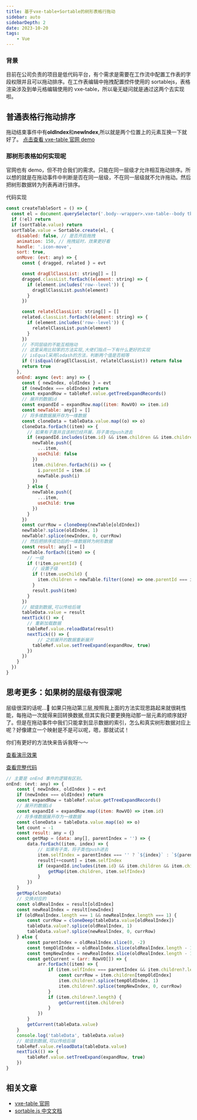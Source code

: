 ```yaml
---
title: 基于vxe-table+Sortable的树形表格行拖动
sidebar: auto
sidebarDepth: 2
date: 2023-10-20
tags:
    - Vue
---
```


### 背景

目前在公司负责的项目是低代码平台，有个需求是需要在工作流中配置工作表的字段权限并且可以拖动排序。在工作表编辑中拖拽配置控件使用的 sortablejs，表格渲染涉及到单元格编辑使用的 vxe-table，所以毫无疑问就是通过这两个去实现啦。

## 普通表格行拖动排序

拖动结束事件中有**oldIndex**和**newIndex**,所以就是两个位置上的元素互换一下就好了。
[点击查看 vxe-table 官网 demo](https://vxetable.cn/other4/#/table/other/sortableRow)

### 那树形表格如何实现呢

官网也有 demo，但不符合我们的需求。只能在同一层级才允许相互拖动排序。所以想的就是在拖动事件中判断是否在同一层级，不在同一层级就不允许拖动。然后把树形数据转为列表再进行排序。

代码实现

```js
const createTableSort = () => {
  const el = document.querySelector('.body--wrapper>.vxe-table--body tbody') as HTMLElement
  if (!el) return
  if (sortTable.value) return
  sortTable.value = Sortable.create(el, {
    disabled: false, // 是否开启拖拽
    animation: 150, // 拖拽延时，效果更好看
    handle: '.icon-move',
    sort: true,
    onMove: (evt: any) => {
      const { dragged, related } = evt

      const dragElClassList: string[] = []
      dragged.classList.forEach((element: string) => {
        if (element.includes('row--level')) {
          dragElClassList.push(element)
        }
      })

      const relatelClassList: string[] = []
      related.classList.forEach((element: string) => {
        if (element.includes('row--level')) {
          relatelClassList.push(element)
        }
      })
      // 不同层级的不能互相拖动
      // 这里采用比较笨的方法实现,大佬们指点一下有什么更好的实现
      // isEqual采用lodash的方法，判断两个值是否相等
      if (!isEqual(dragElClassList, relatelClassList)) return false
      return true
    },
    onEnd: async (evt: any) => {
      const { newIndex, oldIndex } = evt
      if (newIndex === oldIndex) return
      const expandRow = tableRef.value.getTreeExpandRecords()
      // 展开的数据id
      const expandId = expandRow.map((item: RowVO) => item.id)
      const newTable: any[] = []
      // 将多维数据展开存为一维数据
      const cloneData = tableData.value.map((o) => o)
      cloneData.forEach((item) => {
        // 如果有子类并且该树已经开展，将子类也push进去
        if (expandId.includes(item.id) && item.children && item.children.length > 0) {
          newTable.push({
            ...item,
            useChild: false
          })
          item.children.forEach((i) => {
            i.parentId = item.id
            newTable.push(i)
          })
        } else {
          newTable.push({
            ...item,
            useChild: true
          })
        }
      })
      const currRow = cloneDeep(newTable[oldIndex])
      newTable?.splice(oldIndex, 1)
      newTable?.splice(newIndex, 0, currRow)
      // 然后把排序成功后的一维数据转为树形数据
      const result: any[] = []
      newTable.forEach((item) => {
        // 一级
        if (!item.parentId) {
          // 设置子级
          if (!item.useChild) {
            item.children = newTable.filter((one) => one.parentId === item.id)
          }
          result.push(item)
        }
      })
      // 赋值到数据,可以传给后端
      tableData.value = result
      nextTick(() => {
        // 重新加载数据
        tableRef.value.reloadData(result)
        nextTick(() => {
            // 之前展开的数据重新展开
          tableRef.value.setTreeExpand(expandRow, true)
        })
      })
    }
  })
}
```

## 思考更多：如果树的层级有很深呢

层级很深的话呢...🤔 如果只拖动第三层,按照我上面的方法实现思路起来就很耗性能，每拖动一次就得来回转换数据,但其实我只要更换拖动那一层元素的顺序就好了。但是在拖动事件中我们只能拿到显示数据的索引，怎么和真实树形数据对应上呢？好像建立一个映射是不是可以呢，嗯，那就试试！

你们有更好的方法快来告诉我呀～～

[查看演示效果](https://april-tong.com/sycamore-cottage/#/dashboard/table)

[查看完整代码](https://github.com/AprilTong/sycamore-cottage/blob/master/src/pages/dashboard/table.vue)

```js
// 主要是 onEnd 事件的逻辑有区别。
onEnd: (evt: any) => {
    const { newIndex, oldIndex } = evt
    if (newIndex === oldIndex) return
    const expandRow = tableRef.value.getTreeExpandRecords()
    // 展开的数据id
    const expandId = expandRow.map((item: RowVO) => item.id)
    // 将多维数据展开存为一维数据
    const cloneData = tableData.value.map((o) => o)
    let count = -1
    const result: any = {}
    const getMap = (data: any[], parentIndex = '') => {
        data.forEach((item, index) => {
            // 如果有子类，将子类也push进去
            item.selfIndex = parentIndex === '' ? `${index}` : `${parentIndex}-${index}`
            result[++count] = item.selfIndex
            if (expandId.includes(item.id) && item.children && item.children.length > 0) {
                getMap(item.children, item.selfIndex)
            }
        })
    }
    getMap(cloneData)
    // 交换对应的
    const oldRealIndex = result[oldIndex]
    const newRealIndex = result[newIndex]
    if (oldRealIndex.length === 1 && newRealIndex.length === 1) {
        const currRow = cloneDeep(tableData.value[oldRealIndex])
        tableData.value?.splice(oldRealIndex, 1)
        tableData.value?.splice(newRealIndex, 0, currRow)
    } else {
        const parentIndex = oldRealIndex.slice(0, -2)
        const tempOldIndex = oldRealIndex.slice(oldRealIndex.length - 1)
        const tempNewIndex = newRealIndex.slice(oldRealIndex.length - 1)
        const getCurrent = (arr: RowVO[]) => {
            arr.forEach((item) => {
                if (item.selfIndex === parentIndex && item.children?.length) {
                    const currRow = item.children[tempOldIndex]
                    item.children?.splice(tempOldIndex, 1)
                    item.children?.splice(tempNewIndex, 0, currRow)
                }
                if (item.children?.length) {
                    getCurrent(item.children)
                }
            })
        }
        getCurrent(tableData.value)
    }
    console.log('tableData', tableData.value)
    // 赋值到数据,可以传给后端
    tableRef.value.reloadData(tableData.value)
    nextTick(() => {
        tableRef.value.setTreeExpand(expandRow, true)
    })
}
```

## 相关文章

-   [vxe-table 官网](https://vxetable.cn/#/table/start/install)
-   [sortable.js 中文文档](https://www.itxst.com/sortablejs/neuinffi.html)
